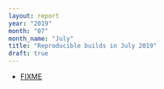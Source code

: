 ```yaml
---
layout: report
year: "2019"
month: "07"
month_name: "July"
title: "Reproducible builds in July 2019"
draft: true
---
```


* [FIXME](http://en.alessiotreglia.com/articles/cosmos-hub-and-reproducible-builds/)
